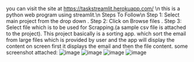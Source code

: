 you can visit the site at https://taskstreamlit.herokuapp.com/ \n
this is a python web program using streamlit.\n
Steps To Follow\n
Step 1: Select main project from the drop down .
Step 2: Click on Browse files .
Step 3: Select file which is to be used for Scrapping.(a sample csv file is attached to the project).
This project basically is a sorting app. which sort the email from large files which is provided by user and the 
app will display the content on screen first it displays the email and then the file content.
some screenshot attached:
![image](https://user-images.githubusercontent.com/83307176/181996428-88e65d6e-e68d-46ba-821d-b298933e8900.png)
![image](https://user-images.githubusercontent.com/83307176/181996433-97aef977-4be2-4c2e-bc6a-61fe78eee1e0.png)
![image](https://user-images.githubusercontent.com/83307176/181996462-3b409f75-d088-4b35-8794-4bff663cf042.png)
![image](https://user-images.githubusercontent.com/83307176/181996479-647e5745-5a68-47d1-9024-566f703ba0dd.png)

